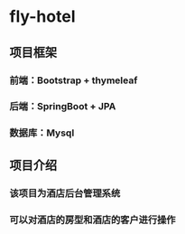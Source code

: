 # fly-hotel
## 项目框架
### 前端：Bootstrap + thymeleaf
### 后端：SpringBoot + JPA
### 数据库：Mysql
## 项目介绍
### 该项目为酒店后台管理系统
### 可以对酒店的房型和酒店的客户进行操作
